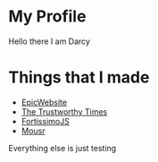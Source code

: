 # My Profile

Hello there I am Darcy

# Things that I made

- [EpicWebsite](https://epicwebsite.github.io/)
- [The Trustworthy Times](https://trustworthytimes.herokuapp.com/)
- [FortissimoJS](https://github.com/fortissimojs/fortissimojs.github.io)
- [Mousr](https://github.com/darccyy/mousr)

Everything else is just testing
